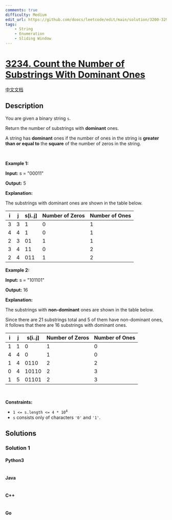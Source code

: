```yaml
---
comments: true
difficulty: Medium
edit_url: https://github.com/doocs/leetcode/edit/main/solution/3200-3299/3234.Count%20the%20Number%20of%20Substrings%20With%20Dominant%20Ones/README_EN.md
tags:
    - String
    - Enumeration
    - Sliding Window
---
```


<!-- problem:start -->

# [3234. Count the Number of Substrings With Dominant Ones](https://leetcode.com/problems/count-the-number-of-substrings-with-dominant-ones)

[中文文档](/solution/3200-3299/3234.Count%20the%20Number%20of%20Substrings%20With%20Dominant%20Ones/README.md)

## Description

<!-- description:start -->

<p>You are given a binary string <code>s</code>.</p>

<p>Return the number of <span data-keyword="substring-nonempty">substrings</span> with <strong>dominant</strong> ones.</p>

<p>A string has <strong>dominant</strong> ones if the number of ones in the string is <strong>greater than or equal to</strong> the <strong>square</strong> of the number of zeros in the string.</p>

<p>&nbsp;</p>
<p><strong class="example">Example 1:</strong></p>

<div class="example-block">
<p><strong>Input:</strong> <span class="example-io">s = &quot;00011&quot;</span></p>

<p><strong>Output:</strong> <span class="example-io">5</span></p>

<p><strong>Explanation:</strong></p>

<p>The substrings with dominant ones are shown in the table below.</p>
</div>

<table>
	<thead>
		<tr>
			<th>i</th>
			<th>j</th>
			<th>s[i..j]</th>
			<th>Number of Zeros</th>
			<th>Number of Ones</th>
		</tr>
	</thead>
	<tbody>
		<tr>
			<td>3</td>
			<td>3</td>
			<td>1</td>
			<td>0</td>
			<td>1</td>
		</tr>
		<tr>
			<td>4</td>
			<td>4</td>
			<td>1</td>
			<td>0</td>
			<td>1</td>
		</tr>
		<tr>
			<td>2</td>
			<td>3</td>
			<td>01</td>
			<td>1</td>
			<td>1</td>
		</tr>
		<tr>
			<td>3</td>
			<td>4</td>
			<td>11</td>
			<td>0</td>
			<td>2</td>
		</tr>
		<tr>
			<td>2</td>
			<td>4</td>
			<td>011</td>
			<td>1</td>
			<td>2</td>
		</tr>
	</tbody>
</table>

<p><strong class="example">Example 2:</strong></p>

<div class="example-block">
<p><strong>Input:</strong> <span class="example-io">s = &quot;101101&quot;</span></p>

<p><strong>Output:</strong> <span class="example-io">16</span></p>

<p><strong>Explanation:</strong></p>

<p>The substrings with <strong>non-dominant</strong> ones are shown in the table below.</p>

<p>Since there are 21 substrings total and 5 of them have non-dominant ones, it follows that there are 16 substrings with dominant ones.</p>
</div>

<table>
	<thead>
		<tr>
			<th>i</th>
			<th>j</th>
			<th>s[i..j]</th>
			<th>Number of Zeros</th>
			<th>Number of Ones</th>
		</tr>
	</thead>
	<tbody>
		<tr>
			<td>1</td>
			<td>1</td>
			<td>0</td>
			<td>1</td>
			<td>0</td>
		</tr>
		<tr>
			<td>4</td>
			<td>4</td>
			<td>0</td>
			<td>1</td>
			<td>0</td>
		</tr>
		<tr>
			<td>1</td>
			<td>4</td>
			<td>0110</td>
			<td>2</td>
			<td>2</td>
		</tr>
		<tr>
			<td>0</td>
			<td>4</td>
			<td>10110</td>
			<td>2</td>
			<td>3</td>
		</tr>
		<tr>
			<td>1</td>
			<td>5</td>
			<td>01101</td>
			<td>2</td>
			<td>3</td>
		</tr>
	</tbody>
</table>

<p>&nbsp;</p>
<p><strong>Constraints:</strong></p>

<ul>
	<li><code>1 &lt;= s.length &lt;= 4 * 10<sup>4</sup></code></li>
	<li><code>s</code> consists only of characters <code>&#39;0&#39;</code> and <code>&#39;1&#39;</code>.</li>
</ul>

<!-- description:end -->

## Solutions

<!-- solution:start -->

### Solution 1

<!-- tabs:start -->

#### Python3

```python

```

#### Java

```java

```

#### C++

```cpp

```

#### Go

```go

```

<!-- tabs:end -->

<!-- solution:end -->

<!-- problem:end -->
